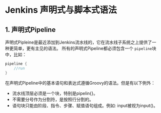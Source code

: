 
# Jenkins 声明式与脚本式语法

## 1. 声明式Pipeline

声明式Pipleine是最近添加到Jenkins流水线的，它在流水线子系统之上提供了一种更简单，更有主见的语法。
所有的声明式Pipeline都必须包含一个   `pipeline`块中，比如：

```groovy
pipeline {
    //run
}
```

在声明式Pipeline中的基本语句和表达式遵循Groovy的语法。但是有以下例外：
- 流水线顶层必须是一个块，特别是pipelin{}。
- 不需要分号作为分割符，是按照行分割的。
- 语句块只能由阶段、指令、步骤、赋值语句组成。例如: input被视为input()。
